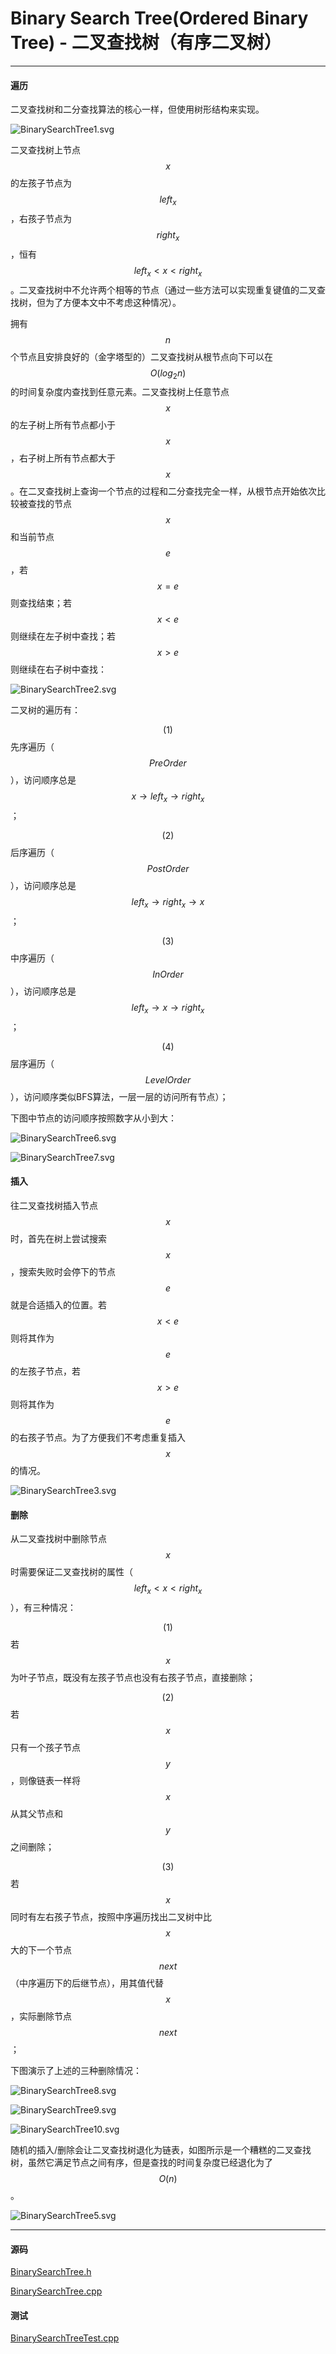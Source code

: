 <script type="text/javascript" src="https://cdnjs.cloudflare.com/ajax/libs/mathjax/2.7.1/MathJax.js?config=TeX-AMS-MML_HTMLorMML"></script>

# Binary Search Tree(Ordered Binary Tree) - 二叉查找树（有序二叉树）

--------

#### 遍历

二叉查找树和二分查找算法的核心一样，但使用树形结构来实现。

![BinarySearchTree1.svg](../res/BinarySearchTree1.svg)

二叉查找树上节点$$ x $$的左孩子节点为$$ left_{x} $$，右孩子节点为$$ right_{x} $$，恒有$$ left_{x} \lt x \lt right_{x} $$。二叉查找树中不允许两个相等的节点（通过一些方法可以实现重复键值的二叉查找树，但为了方便本文中不考虑这种情况）。

拥有$$ n $$个节点且安排良好的（金字塔型的）二叉查找树从根节点向下可以在$$ O(log_2 n) $$的时间复杂度内查找到任意元素。二叉查找树上任意节点$$ x $$的左子树上所有节点都小于$$ x $$，右子树上所有节点都大于$$ x $$。在二叉查找树上查询一个节点的过程和二分查找完全一样，从根节点开始依次比较被查找的节点$$ x $$和当前节点$$ e $$，若$$ x = e $$则查找结束；若$$ x \lt e $$则继续在左子树中查找；若$$ x \gt e $$则继续在右子树中查找：

![BinarySearchTree2.svg](../res/BinarySearchTree2.svg)

二叉树的遍历有：

$$ (1) $$ 先序遍历（$$ PreOrder $$），访问顺序总是$$ x \rightarrow left_{x} \rightarrow right_{x} $$；

$$ (2) $$ 后序遍历（$$ PostOrder $$），访问顺序总是$$ left_{x} \rightarrow right_{x} \rightarrow x $$；

$$ (3) $$ 中序遍历（$$ InOrder $$），访问顺序总是$$ left_{x} \rightarrow x \rightarrow right_{x} $$；

$$ (4) $$ 层序遍历（$$ LevelOrder $$），访问顺序类似BFS算法，一层一层的访问所有节点）；

下图中节点的访问顺序按照数字从小到大：

![BinarySearchTree6.svg](../res/BinarySearchTree6.svg)

![BinarySearchTree7.svg](../res/BinarySearchTree7.svg)

#### 插入

往二叉查找树插入节点$$ x $$时，首先在树上尝试搜索$$ x $$，搜索失败时会停下的节点$$ e $$就是合适插入的位置。若$$ x \lt e $$则将其作为$$ e $$的左孩子节点，若$$ x \gt e $$则将其作为$$ e $$的右孩子节点。为了方便我们不考虑重复插入$$ x $$的情况。

![BinarySearchTree3.svg](../res/BinarySearchTree3.svg)

#### 删除

从二叉查找树中删除节点$$ x $$时需要保证二叉查找树的属性（$$ left_{x} \lt x \lt right_{x} $$），有三种情况：

$$ (1) $$ 若$$ x $$为叶子节点，既没有左孩子节点也没有右孩子节点，直接删除；

$$ (2) $$ 若$$ x $$只有一个孩子节点$$ y $$，则像链表一样将$$ x $$从其父节点和$$ y $$之间删除；

$$ (3) $$ 若$$ x $$同时有左右孩子节点，按照中序遍历找出二叉树中比$$ x $$大的下一个节点$$ next $$（中序遍历下的后继节点），用其值代替$$ x $$，实际删除节点$$ next $$；

下图演示了上述的三种删除情况：

![BinarySearchTree8.svg](../res/BinarySearchTree8.svg)

![BinarySearchTree9.svg](../res/BinarySearchTree9.svg)

![BinarySearchTree10.svg](../res/BinarySearchTree10.svg)

随机的插入/删除会让二叉查找树退化为链表，如图所示是一个糟糕的二叉查找树，虽然它满足节点之间有序，但是查找的时间复杂度已经退化为了$$ O(n) $$。

![BinarySearchTree5.svg](../res/BinarySearchTree5.svg)

--------

#### 源码

[BinarySearchTree.h](https://github.com/linrongbin16/Way-to-Algorithm/blob/master/src/DataStructure/BinarySearchTree.h)

[BinarySearchTree.cpp](https://github.com/linrongbin16/Way-to-Algorithm/blob/master/src/DataStructure/BinarySearchTree.cpp)

#### 测试

[BinarySearchTreeTest.cpp](https://github.com/linrongbin16/Way-to-Algorithm/blob/master/src/DataStructure/BinarySearchTreeTest.cpp)

